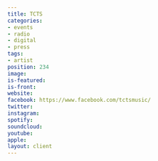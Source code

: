 ```yaml
---
title: TCTS
categories:
- events
- radio
- digital
- press
tags:
- artist
position: 234
image: 
is-featured: 
is-front: 
website: 
facebook: https://www.facebook.com/tctsmusic/
twitter: 
instagram: 
spotify: 
soundcloud: 
youtube: 
apple: 
layout: client
---
```


